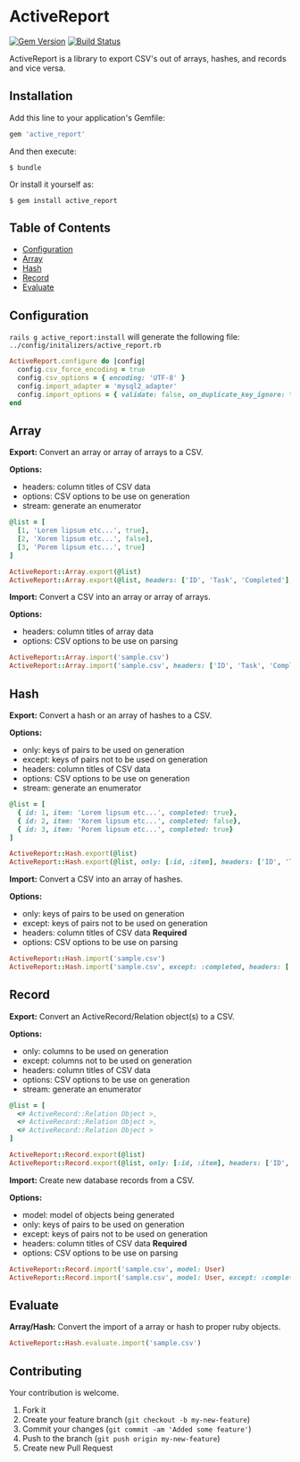 # ActiveReport

[![Gem Version](https://badge.fury.io/rb/active_report.svg)](http://badge.fury.io/rb/active_report)
[![Build Status](https://travis-ci.org/drexed/active_report.svg?branch=master)](https://travis-ci.org/drexed/active_report)

ActiveReport is a library to export CSV's out of arrays, hashes, and records and vice versa.

## Installation

Add this line to your application's Gemfile:

```ruby
gem 'active_report'
```

And then execute:

    $ bundle

Or install it yourself as:

    $ gem install active_report

## Table of Contents

* [Configuration](#configuration)
* [Array](#array)
* [Hash](#hash)
* [Record](#record)
* [Evaluate](#evaluate)

## Configuration

`rails g active_report:install` will generate the following file:
`../config/initalizers/active_report.rb`

```ruby
ActiveReport.configure do |config|
  config.csv_force_encoding = true
  config.csv_options = { encoding: 'UTF-8' }
  config.import_adapter = 'mysql2_adapter'
  config.import_options = { validate: false, on_duplicate_key_ignore: true }
end
```

## Array

**Export:** Convert an array or array of arrays to a CSV.

**Options:**
 * headers: column titles of CSV data
 * options: CSV options to be use on generation
 * stream:  generate an enumerator

```ruby
@list = [
  [1, 'Lorem lipsum etc...', true],
  [2, 'Xorem lipsum etc...', false],
  [3, 'Porem lipsum etc...', true]
]

ActiveReport::Array.export(@list)
ActiveReport::Array.export(@list, headers: ['ID', 'Task', 'Completed'], options: { col_sep: ';' })
```

**Import:** Convert a CSV into an array or array of arrays.

**Options:**
 * headers: column titles of array data
 * options: CSV options to be use on parsing

```ruby
ActiveReport::Array.import('sample.csv')
ActiveReport::Array.import('sample.csv', headers: ['ID', 'Task', 'Completed'], options: { col_sep: ';' })
```

## Hash

**Export:** Convert a hash or an array of hashes to a CSV.

**Options:**
 * only:    keys of pairs to be used on generation
 * except:  keys of pairs not to be used on generation
 * headers: column titles of CSV data
 * options: CSV options to be use on generation
 * stream:  generate an enumerator

```ruby
@list = [
  { id: 1, item: 'Lorem lipsum etc...', completed: true},
  { id: 2, item: 'Xorem lipsum etc...', completed: false},
  { id: 3, item: 'Porem lipsum etc...', completed: true}
]

ActiveReport::Hash.export(@list)
ActiveReport::Hash.export(@list, only: [:id, :item], headers: ['ID', 'Task'], options: { col_sep: ';' })
```

**Import:** Convert a CSV into an array of hashes.

**Options:**
 * only:    keys of pairs to be used on generation
 * except:  keys of pairs not to be used on generation
 * headers: column titles of CSV data **Required**
 * options: CSV options to be use on parsing

```ruby
ActiveReport::Hash.import('sample.csv')
ActiveReport::Hash.import('sample.csv', except: :completed, headers: ['ID', 'Task'], options: { col_sep: ';' })
```

## Record

**Export:** Convert an ActiveRecord/Relation object(s) to a CSV.

**Options:**
 * only:    columns to be used on generation
 * except:  columns not to be used on generation
 * headers: column titles of CSV data
 * options: CSV options to be use on generation
 * stream:  generate an enumerator

```ruby
@list = [
  <# ActiveRecord::Relation Object >,
  <# ActiveRecord::Relation Object >,
  <# ActiveRecord::Relation Object >
]

ActiveReport::Record.export(@list)
ActiveReport::Record.export(@list, only: [:id, :item], headers: ['ID', 'Task'], options: { col_sep: ';' })
```

**Import:** Create new database records from a CSV.

**Options:**
 * model:   model of objects being generated
 * only:    keys of pairs to be used on generation
 * except:  keys of pairs not to be used on generation
 * headers: column titles of CSV data **Required**
 * options: CSV options to be use on parsing

```ruby
ActiveReport::Record.import('sample.csv', model: User)
ActiveReport::Record.import('sample.csv', model: User, except: :completed, headers: ['ID', 'Task'], options: { col_sep: ';' })
```

## Evaluate

**Array/Hash:** Convert the import of a array or hash to proper ruby objects.

```ruby
ActiveReport::Hash.evaluate.import('sample.csv')
```

## Contributing

Your contribution is welcome.

1. Fork it
2. Create your feature branch (`git checkout -b my-new-feature`)
3. Commit your changes (`git commit -am 'Added some feature'`)
4. Push to the branch (`git push origin my-new-feature`)
5. Create new Pull Request
